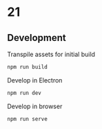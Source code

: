 21
===

Development
---

Transpile assets for initial build

```sh
npm run build
```

Develop in Electron

```sh
npm run dev
```

Develop in browser

```sh
npm run serve
```
